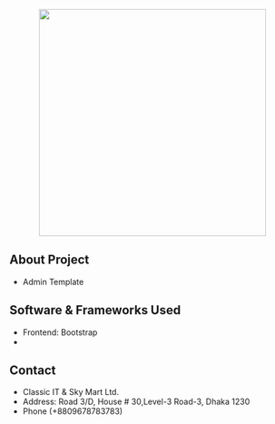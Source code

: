 <p align="center"><a href="https://classicit.com.bd/" target="_blank"><img src="https://classicit.com.bd/assets/image/logo.png" width="400"></a></p>

## About Project
- Admin Template

## Software & Frameworks Used
- Frontend: Bootstrap      
- 
## Contact
- Classic IT & Sky Mart Ltd.
- Address: Road 3/D, House # 30,Level-3 Road-3, Dhaka 1230
- Phone (+8809678783783)
